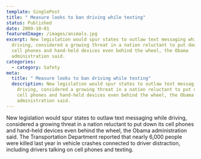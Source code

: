 ```yaml
---
template: SinglePost
title: " Measure looks to ban driving while texting"
status: Published
date: 2009-10-01
featuredImage: /images/animals.jpg
excerpt: New legislation would spur states to outlaw text messaging while
  driving, considered a growing threat in a nation reluctant to put down its
  cell phones and hand-held devices even behind the wheel, the Obama
  administration said.
categories:
  - category: Safety
meta:
  title: " Measure looks to ban driving while texting"
  description: New legislation would spur states to outlaw text messaging while
    driving, considered a growing threat in a nation reluctant to put down its
    cell phones and hand-held devices even behind the wheel, the Obama
    administration said.
---
```

<!--StartFragment-->

New legislation would spur states to outlaw text messaging while driving, considered a growing threat in a nation reluctant to put down its cell phones and hand-held devices even behind the wheel, the Obama administration said. The Transportation Department reported that nearly 6,000 people were killed last year in vehicle crashes connected to driver distraction, including drivers talking on cell phones and texting.

<!--EndFragment-->